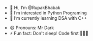 - 👋 Hi, I’m @RupakBhabak
- 👀 I’m interested in Python Programing
- 🌱 I’m currently learning DSA with C++
<!--- - 💞️ I’m looking to collaborate on ... 
- 📫 How to reach me ... --->
- 😄 Pronouns: Mr Dark
- ⚡ Fun fact: Don't sleep! Code first 👩🏻‍💻

<!---
RupakBhabak/RupakBhabak is a ✨ special ✨ repository because its `README.md` (this file) appears on your GitHub profile.
You can click the Preview link to take a look at your changes.
--->
